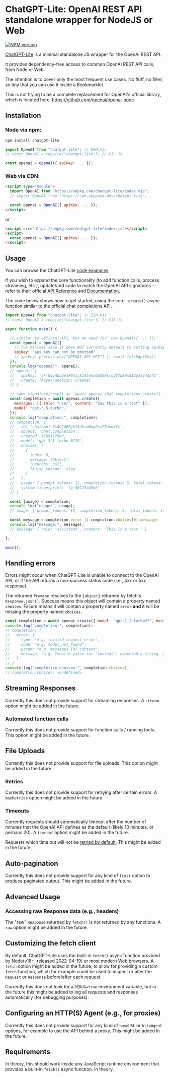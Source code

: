 # ChatGPT-Lite: OpenAI REST API standalone wrapper for NodeJS or Web

[![NPM version](https://img.shields.io/npm/v/chatgpt-lite.svg)](https://npmjs.org/package/chatgpt-lite)

[ChatGPT-Lite](https://github.com/DarrenSem/chatgpt-lite) is a minimal standalone JS wrapper for the OpenAI REST API.

It provides dependency-free access to common OpenAI REST API calls, from Node or Web.

The intention is to cover only the most frequent use cases. No fluff, no filler; so tiny that you can use it inside a Bookmarklet.

This is not trying to be a complete replacement for OpenAI's official library, which is located here: https://github.com/openai/openai-node

## Installation

### Node via npm:
```sh
npm install chatgpt-lite
```
```javascript
import OpenAI from "chatgpt-lite"; // ESM.mjs
// const OpenAI = require("chatgpt-lite"); // CJS.js

const openai = OpenAI({ apiKey: ... });
```

### Web via CDN:
```html
<script type="module">
  import OpenAI from "https://unpkg.com/chatgpt-lite/index.mjs";
  // import OpenAI from "https://cdn.skypack.dev/chatgpt-lite";

  const openai = OpenAI({ apiKey: ... });
</script>
```
or
```html
<script src="https://unpkg.com/chatgpt-lite/index.js"></script>
<script>
  const openai = OpenAI({ apiKey: ... });
</script>
```

## Usage

You can browse the ChatGPT-Lite [code examples](https://github.com/DarrenSem/chatgpt-lite/tree/master/examples).

If you wish to expand the core functionality (to add function calls, process streaming, etc.), update/add code to match the OpenAI API signatures -- refer to their official [API Reference](https://platform.openai.com/docs/api-reference) and [Documentation](https://platform.openai.com/docs).

The code below shows how to get started, using the core `.create()` async function similar to the official chat completions API.

```js
import OpenAI from "chatgpt-lite"; // ESM.mjs
// const OpenAI = require("chatgpt-lite"); // CJS.js

async function main() {

  // similar to official API, but no need for `new OpenAI({ ... });`
  const openai = OpenAI({
    // for minimal size it does NOT currently default to setting apiKey = process.env["OPENAI_API_KEY"]
    apiKey: "api_key_can_not_be_omitted"
    // apiKey: process.env["OPENAI_API_KEY"] || await fetchApiKey()
  });
  console.log("openai:", openai);
  // openai: {
  //   apiKey: 'sk-QiyAbcDe1FGhIjk23l4mnOpQ5RstuV67w89x012y2z34Ab7C',
  //   create: [AsyncFunction: create]
  // }

  // same signature/result as `await openai.chat.completions.create({ ... });`
  const completion = await openai.create({
    messages: [{ role: "user", content: "Say this is a test" }],
    model: "gpt-3.5-turbo",
  });
  console.log("completion:", completion);
  // completion: {
  //   id: 'chatcmpl-8xAbCdEFghI4JklmNopQrs7TuvwxYz',
  //   object: 'chat.completion',
  //   created: 1709167986,
  //   model: 'gpt-3.5-turbo-0125',
  //   choices: [
  //     {
  //       index: 0,
  //       message: [Object],
  //       logprobs: null,
  //       finish_reason: 'stop'
  //     }
  //   ],
  //   usage: { prompt_tokens: 12, completion_tokens: 5, total_tokens: 17 },
  //   system_fingerprint: 'fp_86123a45b6'
  // }

  const {usage} = completion;
  console.log("usage:", usage);
  // usage: { prompt_tokens: 12, completion_tokens: 5, total_tokens: 17 }

  const message = completion.error || completion.choices[0].message;
  console.log("message:", message);
  // message: { role: 'assistant', content: 'This is a test.' }

};

main();
```

## Handling errors

Errors might occur when ChatGPT-Lite is unable to connect to the OpenAI API, or if the API returns a non-success status code (i.e., 4xx or 5xx response).

The returned `Promise` resolves to the `{object}` returned by fetch's `Response.json()`.
Success means this object will contain a property named `choices`.
Failure means it will contain a property named `error` **and** it will be missing the property named `choices`.

```js
const completion = await openai.create({ model: "gpt-1.2-turboff", messages: [ { role: "user" } ] });
console.log("completion:", completion);
// completion: {
//   error: {
//     type: "e.g. invalid_request_error",
//     code: "e.g. model_not_found",
//     param: "e.g. messages.[0].content",
//     message: "e.g. Invalid value for 'content': expected a string, got null."
//   }
// }
console.log("completion.choices:", completion.choices);
// completion.choices: <undefined>
```

## Streaming Responses

Currently this does not provide support for streaming responses. A `stream` option might be added in the future.

### Automated function calls

Currently this does not provide support for function calls / running tools. This option might be added in the future.

## File Uploads

Currently this does not provide support for file uploads. This option might be added in the future.

### Retries

Currently this does not provide support for retrying after certain errors. A `maxRetries` option might be added in the future.

### Timeouts

Currently requests should automatically timeout after the number of minutes that the OpenAI API defines as the default (likely 10 minutes, or perhaps 20). A `timeout` option might be added in the future.

Requests which time out will not be [retried by default](#retries). This might be added in the future.

## Auto-pagination

Currently this does not provide support for any kind of `limit` option to produce paginated output. This might be added in the future.

## Advanced Usage

### Accessing raw Response data (e.g., headers)

The "raw" `Response` returned by `fetch()` is not returned by any functions. A `raw` option might be added in the future.

## Customizing the fetch client

By default, ChatGPT-Lite uses the built-in `fetch()` async function provided by Node(v18+, released 2022-04-19) or most modern Web browsers. A `fetch` option might be added in the future, to allow for providing a custom `fetch` function, which for example could be used to inspect or alter the `Request` or `Response` before/after each request.

Currently this does not look for a `DEBUG=true` environment variable, but in the future this might be added to log all requests and responses automatically (for debugging purposes).

## Configuring an HTTP(S) Agent (e.g., for proxies)

Currently this does not provide support for any kind of `baseURL` or `httpAgent` options, for example to use the API behind a proxy. This might be added in the future.

## Requirements

In theory, this should work inside any JavaScript runtime environment that provides a built-in `fetch()` async function. In theory.
